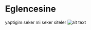 # Eglencesine
yaptigim seker mi seker siteler
![alt text](file:///home/guney/Pictures/Screenshots/Screenshot%20from%202019-06-03%2010.05.00.png)
